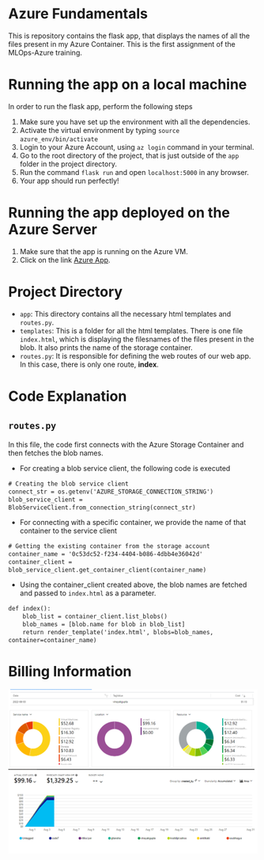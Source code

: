 # Azure Fundamentals
This is repository contains the flask app, that displays the names of all the files present in my Azure Container.
This is the first assignment of the MLOps-Azure training.
# Running the app on a local machine
In order to run the flask app, perform the following steps

1. Make sure you have set up the environment with all the dependencies.
2. Activate the virtual environment by typing `source azure_env/bin/activate`
2. Login to your Azure Account, using `az login` command in your terminal.
3. Go to the root directory of the project, that is just outside of the `app` folder in the project directory.
4. Run the command `flask run` and open `localhost:5000` in any browser.
5. Your app should run perfectly!

# Running the app deployed on the Azure Server
1. Make sure that the app is running on the Azure VM.
2. Click on the link [Azure App](azure-vm-dns.eastus.cloudapp.azure.com:5000).


# Project Directory
* `app`: This directory contains all the necessary html templates and `routes.py`.
* `templates`: This is a folder for all the html templates. There is one file `index.html`, which is displaying the filesnames of the files present in the blob. It also prints the name of the storage container.
* `routes.py`: It is responsible for defining the web routes of our web app. In this case, there is only one route, **index**. 

# Code Explanation
## `routes.py`
In this file, the code first connects with the Azure Storage Container and then fetches the blob names. 

* For creating a blob service client, the following code is executed
```
# Creating the blob service client 
connect_str = os.getenv('AZURE_STORAGE_CONNECTION_STRING')
blob_service_client = BlobServiceClient.from_connection_string(connect_str)
```

* For connecting with a specific container, we provide the name of that container to the service client
```
# Getting the existing container from the storage account
container_name = '0c53dc52-f234-4404-b086-4dbb4e36042d'
container_client = blob_service_client.get_container_client(container_name)
```

* Using the container_client created above, the blob names are fetched and passed to `index.html` as a parameter.
```
def index():
    blob_list = container_client.list_blobs()
    blob_names = [blob.name for blob in blob_list]
    return render_template('index.html', blobs=blob_names, container=container_name)
```
# Billing Information
![](billing_information.png)
